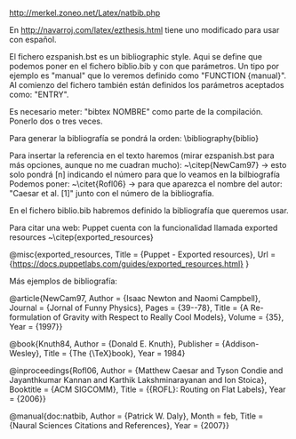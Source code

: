 http://merkel.zoneo.net/Latex/natbib.php

En http://navarroj.com/latex/ezthesis.html tiene uno modificado para usar con español.

El fichero ezspanish.bst es un bibliographic style.
Aqui se define que podemos poner en el fichero biblio.bib y con que parámetros.
Un tipo por ejemplo es "manual" que lo veremos definido como "FUNCTION {manual}".
Al comienzo del fichero también están definidos los parámetros aceptados como: "ENTRY".

Es necesario meter: "bibtex NOMBRE" como parte de la compilación. Ponerlo dos o tres veces.

Para generar la bibliografía se pondrá la orden:
\bibliography{biblio}

Para insertar la referencia en el texto haremos (mirar ezspanish.bst para más opciones, aunque no me cuadran mucho):
~\citep{NewCam97} -> esto solo pondrá [n] indicando el número para que lo veamos en la bilbiografía
Podemos poner:
~\citet{Rofl06} -> para que aparezca el nombre del autor: "Caesar et al. [1]" junto con el número de la bibliografía.

En el fichero biblio.bib habremos definido la bibliografía que queremos usar.


Para citar una web:
Puppet cuenta con la funcionalidad llamada exported resources ~\citep{exported_resources}

@misc{exported_resources,
        Title = {Puppet - Exported resources},
        Url = {https://docs.puppetlabs.com/guides/exported_resources.html}
} 



Más ejemplos de bibliografía:

@article{NewCam97,
        Author = {Isaac Newton and Naomi Campbell},
        Journal = {Jornal of Funny Physics},
        Pages = {39--78},
        Title = {A Re-formulation of Gravity with Respect to Really Cool Models},
        Volume = {35},
        Year = {1997}}

@book{Knuth84,
        Author = {Donald E. Knuth},
        Publisher = {Addison-Wesley},
        Title = {The {\TeX}book},
        Year = 1984}

@inproceedings{Rofl06,
        Author = {Matthew Caesar and Tyson Condie and Jayanthkumar Kannan
                  and Karthik Lakshminarayanan and Ion Stoica},
        Booktitle = {ACM SIGCOMM},
        Title = {{ROFL}: Routing on Flat Labels},
        Year = {2006}}

@manual{doc:natbib,
        Author = {Patrick W. Daly},
        Month = feb,
        Title = {Naural Sciences Citations and References},
        Year = {2007}}
